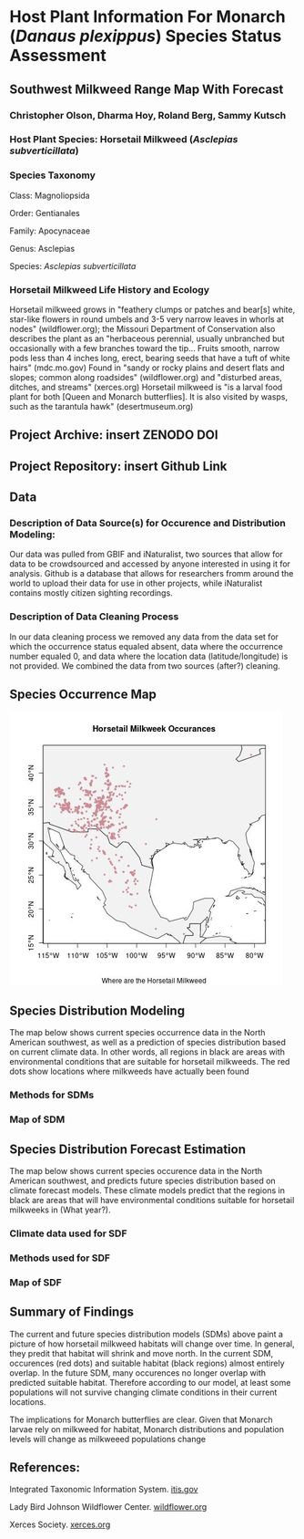 # Host Plant Information For Monarch (*Danaus plexippus*) Species Status Assessment 
## Southwest Milkweed Range Map With Forecast
### Christopher Olson, Dharma Hoy, Roland Berg, Sammy Kutsch

### Host Plant Species: Horsetail Milkweed (*Asclepias subverticillata*)

### Species Taxonomy 
Class: Magnoliopsida

Order: Gentianales 

Family: Apocynaceae

Genus: Asclepias

Species: *Asclepias subverticillata*

### Horsetail Milkweed Life History and Ecology
 Horsetail milkweed grows in "feathery clumps or patches and bear[s] white, star-like flowers in round umbels and 3-5 very narrow leaves in whorls at nodes" (wildflower.org); the Missouri Department of Conservation also describes the plant as an "herbaceous perennial, usually unbranched but occasionally with a few branches toward the tip... Fruits smooth, narrow pods less than 4 inches long, erect, bearing seeds that have a tuft of white hairs" (mdc.mo.gov)
 Found in "sandy or rocky plains and desert flats and slopes; common along roadsides" (wildflower.org) and "disturbed areas, ditches, and streams" (xerces.org)
 Horsetail milkweed is "is a larval food plant for both [Queen and Monarch butterflies]. It is also visited by wasps, such as the tarantula hawk" (desertmuseum.org)

## Project Archive: insert ZENODO DOI
## Project Repository: insert Github Link

## Data 
### Description of Data Source(s) for Occurence and Distribution Modeling: 
 Our data was pulled from GBIF and iNaturalist, two sources that allow for data to be crowdsourced and accessed by anyone interested in using it for analysis. Github is a database that allows for researchers fromm around the world to upload their data for use in other projects, while iNaturalist contains mostly citizen sighting recordings.
### Description of Data Cleaning Process
In our data cleaning process we removed any data from the data set for which the occurrence status equaled absent, data where the occurrence number equaled 0, and data where the location data (latitude/longitude) is not provided. We combined the data from two sources (after?) cleaning.

## Species Occurrence Map 
![Map of Occurences of Horsetail Milkweed across the Southwestern United States and Mexico](https://github.com/BiodiversityDataScienceCorp/Spidertail-Mapping/blob/main/map.jpg)

## Species Distribution Modeling
The map below shows current species occurrence data in the North American southwest, as well as a prediction of species distribution based on current climate data. In other words, all regions in black are areas with environmental conditions that are suitable for horsetail milkweeds. The red dots show locations where milkweeds have actually been found
### Methods for SDMs
### Map of SDM

## Species Distribution Forecast Estimation
The map below shows current species occurence data in the North American southwest, and predicts future species distribution based on climate forecast models. These climate models predict that the regions in black are areas that will have environmental conditions suitable for horsetail milkweeks in (What year?). 
### Climate data used for SDF
### Methods used for SDF
### Map of SDF

## Summary of Findings
The current and future species distribution models (SDMs) above paint a picture of how horsetail milkweed habitats will change over time. In general, they predit that habitat will shrink and move north. In the current SDM, occurences (red dots) and suitable habitat (black regions) almost entirely overlap. In the future SDM, many occurences no longer overlap with predicted suitable habitat. Therefore according to our model, at least some populations will not survive changing climate conditions in their current locations. 

The implications for Monarch butterflies are clear. Given that Monarch larvae rely on milkweed for habitat, Monarch distributions and population levels will change as milkweeed populations change

## References:
Integrated Taxonomic Information System. [itis.gov](https://www.itis.gov/servlet/SingleRpt/SingleRpt?search_topic=TSN&search_value=30308#null)

Lady Bird Johnson Wildflower Center. [wildflower.org](https://www.wildflower.org/plants/result.php?id_plant=ASSU2)

Xerces Society. [xerces.org](https://www.xerces.org/sites/default/files/publications/19-017.pdf)
